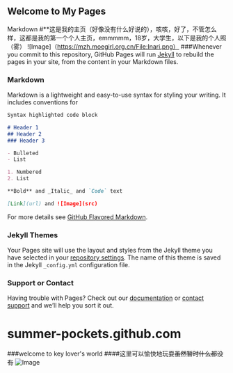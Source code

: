## Welcome to My Pages
Markdown
#**这是我的主页（好像没有什么好说的），咳咳，好了，不管怎么样，这都是我的第一个个人主页，emmmmm，18岁，大学生，以下是我的个人照（雾）
![Image]（https://mzh.moegirl.org.cn/File:Inari.png）
###Whenever you commit to this repository, GitHub Pages will run [Jekyll](https://jekyllrb.com/) to rebuild the pages in your site, from the content in your Markdown files.

### Markdown

Markdown is a lightweight and easy-to-use syntax for styling your writing. It includes conventions for

```markdown
Syntax highlighted code block

# Header 1
## Header 2
### Header 3

- Bulleted
- List

1. Numbered
2. List

**Bold** and _Italic_ and `Code` text

[Link](url) and ![Image](src)
```

For more details see [GitHub Flavored Markdown](https://guides.github.com/features/mastering-markdown/).

### Jekyll Themes

Your Pages site will use the layout and styles from the Jekyll theme you have selected in your [repository settings](https://github.com/umi-summer-forever/summer-pockets.github.com/settings). The name of this theme is saved in the Jekyll `_config.yml` configuration file.

### Support or Contact

Having trouble with Pages? Check out our [documentation](https://docs.github.com/categories/github-pages-basics/) or [contact support](https://github.com/contact) and we’ll help you sort it out.
# **summer-pockets.github.com**
###welcome to key lover's world
####这里可以愉快地玩耍~~虽然暂时什么都没有~~
![Image](https://timgsa.baidu.com/timg?image&quality=80&size=b9999_10000&sec=1604674140533&di=a60c0c60c091f5fdb84c63710b98f1db&imgtype=0&src=http%3A%2F%2Fi0.hdslb.com%2Fbfs%2Farticle%2Fd756789af32ffaab043d54331f883f5a6220d50f.png)

